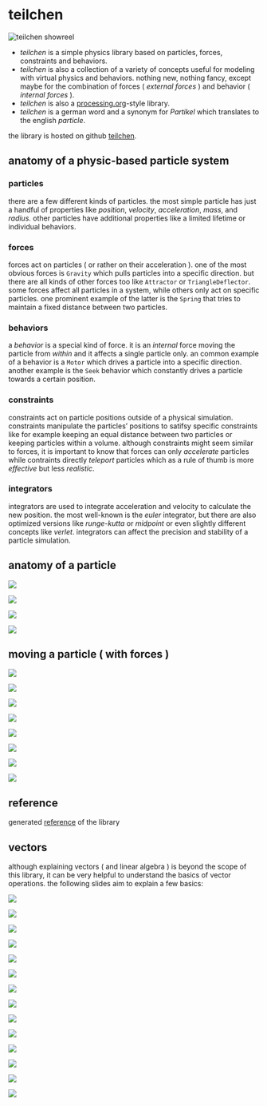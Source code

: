 # teilchen

![teilchen showreel](https://raw.githubusercontent.com/dennisppaul/teilchen/master/resources/teilchen-showreel.gif)

- *teilchen* is a simple physics library based on particles, forces, constraints and behaviors. 
- *teilchen* is also a collection of a variety of concepts useful for modeling with virtual physics and behaviors. nothing new, nothing fancy, except maybe for the combination of forces ( *external forces* ) and behavior ( *internal forces* ).
- *teilchen* is also a [processing.org](http://processing.org "Processing.org")-style library.
- *teilchen* is a german word and a synonym for *Partikel* which translates to the english *particle*.

the library is hosted on github [teilchen](https://github.com/dennisppaul/teilchen).

## anatomy of a physic-based particle system

### particles

there are a few different kinds of particles. the most simple particle has just a handful of properties like *position*, *velocity*, *acceleration*, *mass*, and *radius*. other particles have additional properties like a limited lifetime or individual behaviors.

### forces

forces act on particles ( or rather on their acceleration ). one of the most obvious forces is `Gravity` which pulls particles into a specific direction. but there are all kinds of other forces too like `Attractor` or `TriangleDeflector`. some forces affect all particles in a system, while others only act on specific particles. one prominent example of the latter is the `Spring` that tries to maintain a fixed distance between two particles.

### behaviors

a *behavior* is a special kind of force. it is an *internal* force moving the particle from *within* and it affects a single particle only. an common example of a behavior is a `Motor` which drives a particle into a specific direction. another example is the `Seek` behavior which constantly drives a particle towards a certain position.

### constraints

constraints act on particle positions outside of a physical simulation. constraints manipulate the particles’ positions to satifsy specific constraints like for example keeping an equal distance between two particles or keeping particles within a volume. although constraints might seem similar to forces, it is important to know that forces can only *accelerate* particles while contraints directly *teleport* particles which as a rule of thumb is more *effective* but less *realistic*.

### integrators

integrators are used to integrate acceleration and velocity to calculate the new position. the most well-known is the *euler* integrator, but there are also optimized versions like *runge-kutta* or *midpoint* or even slightly different concepts like *verlet*. integrators can affect the precision and stability of a particle simulation.

## anatomy of a particle

![](./resources/teilchen-tutorial-particles-01.png)

![](./resources/teilchen-tutorial-particles-02.png)

![](./resources/teilchen-tutorial-particles-03.png)

![](./resources/teilchen-tutorial-particles-04.png)

## moving a particle ( with forces )

![](./resources/teilchen-tutorial-particles-05.png)

![](./resources/teilchen-tutorial-particles-06.png)

![](./resources/teilchen-tutorial-particles-07.png)

![](./resources/teilchen-tutorial-particles-08.png)

![](./resources/teilchen-tutorial-particles-09.png)

![](./resources/teilchen-tutorial-particles-10.png)

![](./resources/teilchen-tutorial-particles-11.png)

![](./resources/teilchen-tutorial-particles-12.png)

## reference

generated [reference](http://dennisppaul.github.io/teilchen/) of the library

## vectors

although explaining vectors ( and linear algebra ) is beyond the scope of this library, it can be very helpful to understand the basics of vector operations. the following slides aim to explain a few basics:

![](./resources/teilchen-tutorial-vectors-01.png)

![](./resources/teilchen-tutorial-vectors-02.png)

![](./resources/teilchen-tutorial-vectors-03.png)

![](./resources/teilchen-tutorial-vectors-04.png)

![](./resources/teilchen-tutorial-vectors-05.png)

![](./resources/teilchen-tutorial-vectors-06.png)

![](./resources/teilchen-tutorial-vectors-07.png)

![](./resources/teilchen-tutorial-vectors-08.png)

![](./resources/teilchen-tutorial-vectors-09.png)

![](./resources/teilchen-tutorial-vectors-10.png)

![](./resources/teilchen-tutorial-vectors-11.png)

![](./resources/teilchen-tutorial-vectors-12.png)

![](./resources/teilchen-tutorial-vectors-13.png)

![](./resources/teilchen-tutorial-vectors-14.png)
